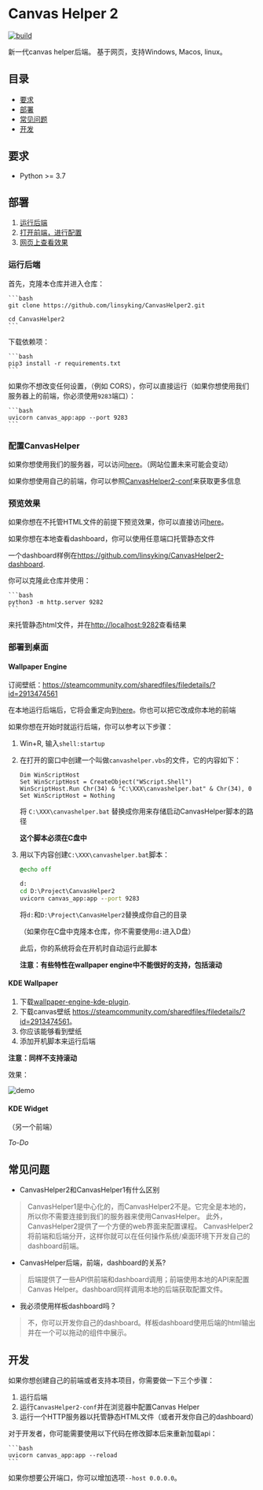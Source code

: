 # Canvas Helper 2

[![build](https://github.com/linsyking/CanvasHelper2/actions/workflows/build.yml/badge.svg)](https://github.com/linsyking/CanvasHelper2/actions/workflows/build.yml)

新一代canvas helper后端。
基于网页，支持Windows, Macos, linux。

## 目录

- [要求](#要求)
- [部署](#部署)
- [常见问题](#常见问题)
- [开发](#开发)

## 要求

- Python >= 3.7

## 部署

1. [运行后端](#运行后端)
2. [打开前端，进行配置](#配置canvashelper)
3. [网页上查看效果](#预览效果)

### 运行后端

首先，克隆本仓库并进入仓库：

    ```bash
    git clone https://github.com/linsyking/CanvasHelper2.git

    cd CanvasHelper2
    ```

下载依赖项：

    ```bash
    pip3 install -r requirements.txt
    ```

如果你不想改变任何设置，（例如 CORS），你可以直接运行（如果你想使用我们服务器上的前端，你必须使用`9283`端口）：

    ```bash
    uvicorn canvas_app:app --port 9283
    ```

### 配置CanvasHelper

如果你想使用我们的服务器，可以访问[here](https://canvashelper2.web.app/canvashelper/)。（网站位置未来可能会变动）

如果你想使用自己的前端，你可以参照[CanvasHelper2-conf](https://github.com/linsyking/CanvasHelper2-conf)来获取更多信息

### 预览效果

如果你想在不托管HTML文件的前提下预览效果，你可以直接访问[here](https://canvashelper2.web.app/)。

如果你想在本地查看dashboard，你可以使用任意端口托管静态文件

一个dashboard样例在<https://github.com/linsyking/CanvasHelper2-dashboard>.

你可以克隆此仓库并使用：

    ```bash
    python3 -m http.server 9282
    ```

来托管静态html文件，并在<http://localhost:9282>查看结果

### 部署到桌面

#### Wallpaper Engine

订阅壁纸：<https://steamcommunity.com/sharedfiles/filedetails/?id=2913474561>

在本地运行后端后，它将会重定向到[here](https://canvashelper2.web.app/)。你也可以把它改成你本地的前端

如果你想在开始时就运行后端，你可以参考以下步骤：

1. Win+R, 输入`shell:startup`
2. 在打开的窗口中创建一个叫做`canvashelper.vbs`的文件，它的内容如下：

    ```vbs
    Dim WinScriptHost
    Set WinScriptHost = CreateObject("WScript.Shell")
    WinScriptHost.Run Chr(34) & "C:\XXX\canvashelper.bat" & Chr(34), 0
    Set WinScriptHost = Nothing
    ```

    将 `C:\XXX\canvashelper.bat` 替换成你用来存储启动CanvasHelper脚本的路径

    **这个脚本必须在C盘中**

3. 用以下内容创建`C:\XXX\canvashelper.bat`脚本：

    ```cmd
    @echo off

    d:
    cd D:\Project\CanvasHelper2
    uvicorn canvas_app:app --port 9283
    ```

    将`d:`和`D:\Project\CanvasHelper2`替换成你自己的目录

    （如果你在C盘中克隆本仓库，你不需要使用`d:`进入D盘）

    此后，你的系统将会在开机时自动运行此脚本

    **注意：有些特性在wallpaper engine中不能很好的支持，包括滚动**

#### KDE Wallpaper

1. 下载[wallpaper-engine-kde-plugin](https://github.com/catsout/wallpaper-engine-kde-plugin).
2. 下载canvas壁纸 <https://steamcommunity.com/sharedfiles/filedetails/?id=2913474561>。
3. 你应该能够看到壁纸
4. 添加开机脚本来运行后端

**注意：同样不支持滚动**

效果：

![demo](https://user-images.githubusercontent.com/49303317/210978732-68cefd73-75df-4013-a7cb-2010f16ec7dd.png)

#### KDE Widget

（另一个前端）

*To-Do*

## 常见问题

- CanvasHelper2和CanvasHelper1有什么区别

>CanvasHelper1是中心化的，而CanvasHelper2不是。它完全是本地的，所以你不需要连接到我们的服务器来使用CanvasHelper。
>此外，CanvasHelper2提供了一个方便的web界面来配置课程。
>CanvasHelper2将前端和后端分开，这样你就可以在任何操作系统/桌面环境下开发自己的dashboard前端。

- CanvasHelper后端，前端，dashboard的关系?

> 后端提供了一些API供前端和dashboard调用；前端使用本地的API来配置Canvas Helper。dashboard同样调用本地的后端获取配置文件。

- 我必须使用样板dashboard吗？

> 不，你可以开发你自己的dashboard。样板dashboard使用后端的html输出并在一个可以拖动的组件中展示。

## 开发

如果你想创建自己的前端或者支持本项目，你需要做一下三个步骤：

1. 运行后端
2. 运行`CanvasHelper2-conf`并在浏览器中配置Canvas Helper
3. 运行一个HTTP服务器以托管静态HTML文件（或者开发你自己的dashboard）

对于开发者，你可能需要使用以下代码在修改脚本后来重新加载api：

    ```bash
    uvicorn canvas_app:app --reload
    ```

如果你想要公开端口，你可以增加选项`--host 0.0.0.0`。
